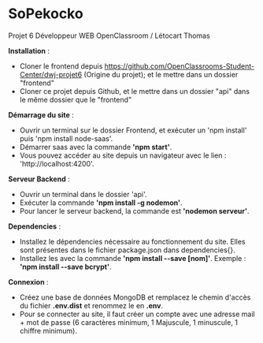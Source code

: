 # SoPekocko
Projet 6 Développeur WEB OpenClassroom / Létocart Thomas

__Installation__ : 

- Cloner le frontend depuis https://github.com/OpenClassrooms-Student-Center/dwj-projet6 (Origine du projet); et le mettre dans un dossier "frontend"
- Cloner ce projet depuis Github, et le mettre dans un dossier "api" dans le même dossier que le "frontend"

__Démarrage du site__ : 

  - Ouvrir un terminal sur le dossier Frontend, et exécuter un 'npm install' puis 'npm install node-saas'.
  - Démarrer saas avec la commande __'npm start'__.
  - Vous pouvez accéder au site depuis un navigateur avec le lien : 'http://localhost:4200'.

  __Serveur Backend__ :
  
   - Ouvrir un terminal dans le dossier 'api'.
   - Exécuter la commande __'npm install -g nodemon'__.
   - Pour lancer le serveur backend, la commande est __'nodemon serveur'__.
 
  __Dependencies__ :
  
   - Installez le dépendencies nécessaire au fonctionnement du site. Elles sont présentes dans le fichier package.json dans dependencies{}.
   - Installez les avec la commande __'npm install --save [nom]'__. Exemple : __'npm install --save bcrypt'__.
 
 __Connexion__ : 

  - Créez une base de données MongoDB et remplacez le chemin d'accès du fichier __.env.dist__ et renommez le en __.env__.
  - Pour se connecter au site, il faut créer un compte avec une adresse mail + mot de passe (6 caractères minimum, 1 Majuscule, 1 minuscule, 1 chiffre minimum).
